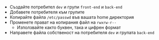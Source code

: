 - Създайте потребител `dev` и групи `front-end` и `back-end`
- Добавете потребителя към групите
- Копирайте файла `/etc/passwd` във вашата home директория
- Променете прават на копирания файл на `rwxrw-r--`
    - Използвайте както буквен, така и цифрен формат
- Направете файла собственост на потребителя `dev` и групата `back-end`
